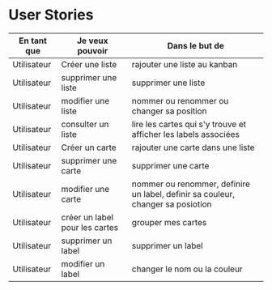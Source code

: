 # User Stories

| En tant que | Je veux pouvoir| Dans le but de |
|---|---|---|
| Utilisateur | Créer une liste | rajouter une liste au kanban |
| Utilisateur | supprimer une liste | supprimer une liste |
| Utilisateur | modifier une liste | nommer ou renommer ou changer sa position |
| Utilisateur | consulter un liste | lire les cartes qui s'y trouve et afficher les labels associées |
| Utilisateur | Créer un carte | rajouter une carte dans une liste |
| Utilisateur | supprimer une carte | supprimer une carte |
| Utilisateur | modifier une carte | nommer ou renommer, definire un label, definir sa couleur, changer sa posiotion |
| Utilisateur | créer un label pour les cartes | grouper mes cartes |
| Utilisateur | supprimer un label | supprimer un label |
| Utilisateur | modifier un label | changer le nom ou la couleur |
